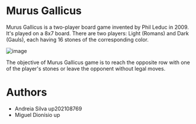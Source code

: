 # Murus Gallicus
Murus Gallicus is a two-player board game invented by Phil Leduc in 2009.
It's played on a 8x7 board.
There are two players: Light (Romans) and Dark (Gauls), each having 16 stones of the corresponding color.

![image](https://github.com/andreiasilva66/FEUP-PFL-Murus-/assets/93837084/44743f79-b088-44fb-b351-20a2d0e73c58)

The objective of Murus Gallicus game is to reach the opposite row with one of the player's stones or leave the opponent without legal moves.

# Authors
- Andreia Silva up202108769
- Miguel Dionísio up
